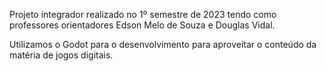 Projeto integrador realizado no 1º semestre de 2023 tendo como professores orientadores Edson Melo de Souza e Douglas Vidal.

Utilizamos o Godot para o desenvolvimento para aproveitar o conteúdo da matéria de jogos digitais.
